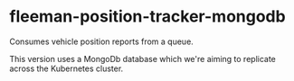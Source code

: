 # fleeman-position-tracker-mongodb
Consumes vehicle position reports from a queue. 

This version uses a MongoDb database which we're aiming to replicate across the Kubernetes cluster.

